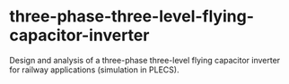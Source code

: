 # three-phase-three-level-flying-capacitor-inverter
Design and analysis of a three-phase three-level flying capacitor inverter for railway applications (simulation in PLECS).

